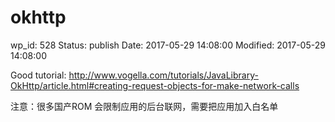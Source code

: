# okhttp


wp_id: 528
Status: publish
Date: 2017-05-29 14:08:00
Modified: 2017-05-29 14:08:00


Good tutorial: http://www.vogella.com/tutorials/JavaLibrary-OkHttp/article.html#creating-request-objects-for-make-network-calls

注意：很多国产ROM 会限制应用的后台联网，需要把应用加入白名单
